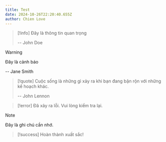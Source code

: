 ```yaml
---
title: Test
date: 2024-10-26T22:20:40.655Z
author: Chien Love
---
```

> [!info]
> Đây là thông tin quan trọng
> 
> -- John Doe

> [!warning]
> Đây là cảnh báo
> 
> -- Jane Smith

> [!quote]
> Cuộc sống là những gì xảy ra khi bạn đang bận rộn với những kế hoạch khác.
> 
> -- John Lennon

> [!error]
> Đã xảy ra lỗi. Vui lòng kiểm tra lại.

> [!note]
> Đây là ghi chú cần nhớ.

> [!success]
> Hoàn thành xuất sắc!